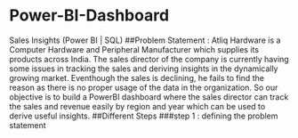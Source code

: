 # Power-BI-Dashboard
Sales Insights (Power BI |  SQL)
##Problem Statement : Atliq Hardware is a Computer Hardware and Peripheral Manufacturer which supplies its products across India. The sales director of the company is currently having some issues in tracking the sales and deriving insights in the dynamically growing market. Eventhough the sales is declining, he fails to find the reason as there is no proper usage of the data in the organization. So our objective is to build a PowerBI dashboard where the sales director can track the sales and revenue easily by region and year which can be used to derive useful insights.
##Different Steps
###step 1 : defining the problem statement
